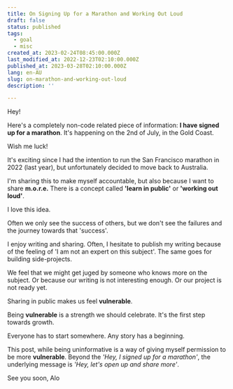 ```yaml
---
title: On Signing Up for a Marathon and Working Out Loud
draft: false
status: published
tags:
  - goal
  - misc
created_at: 2023-02-24T08:45:00.000Z
last_modified_at: 2022-12-23T02:10:00.000Z
published_at: 2023-03-28T02:10:00.000Z
lang: en-AU
slug: on-marathon-and-working-out-loud
description: ''

--- 
```

Hey!

Here's a completely non-code related piece of information: **I have signed up for a marathon**.
It's happening on the 2nd of July, in the Gold Coast.

Wish me luck!

It's exciting since I had the intention to run the San Francisco marathon in 2022 (last year), but unfortunately decided to move back to Australia.

I'm sharing this to make myself accountable, but also because I want to share **m.o.r.e.**
There is a concept called **'learn in public'** or **'working out loud'**.

I love this idea.

Often we only see the success of others, but we don't see the failures and the journey towards that 'success'. 

I enjoy writing and sharing. Often, I hesitate to publish my writing because of the feeling of 'I am not an expert on this subject'. The same goes for building side-projects.

We feel that we might get juged by someone who knows more on the subject. Or because our writing is not interesting enough. Or our project is not ready yet.

Sharing in public makes us feel **vulnerable**.

Being **vulnerable** is a strength we should celebrate. 
It's the first step towards growth.

Everyone has to start somewhere. Any story has a beginning. 

This post, while being uninformative is a way of giving myself permission to be more **vulnerable**.
Beyond the _'Hey, I signed up for a marathon'_,  the underlying message is _'Hey, let's open up and share more'_.

See you soon, 
Alo